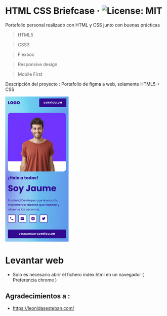# HTML CSS Briefcase &middot; ![License: MIT](https://img.shields.io/badge/License-MIT-yellow.svg)

Portafolio personal realizado con HTML y CSS junto con buenas prácticas

> HTML5

> CSS3

> Flexbox

> Responsive design

> Mobile First

Descripción del proyecto : Portafolio de figma a web, solamente HTML5 + CSS

<img width="200" alt="cal-ios" src="./img/example.png">

# Levantar web

* Solo es necesario abrir el fichero index.html en un navegador ( Preferencia chrome )

## Agradecimientos a :

* https://leonidasesteban.com/